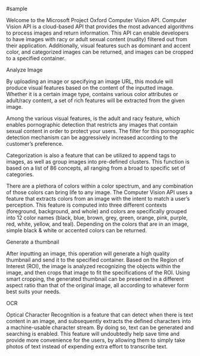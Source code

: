 

#sample

Welcome to the Microsoft Project Oxford Computer Vision API. Computer Vision API is a cloud-based API that provides the most advanced algorithms to process images and return information. This API can enable developers to have images with racy or adult sexual content (nudity) filtered out from their application. Additionally, visual features such as dominant and accent color, and categorized images can be returned, and images can be cropped to a specified container.

Analyze Image

By uploading an image or specifying an image URL, this module will produce visual features based on the content of the inputted image. Whether it is a certain image type, contains various color attributes or adult/racy content, a set of rich features will be extracted from the given image.

Among the various visual features, is the adult and racy feature, which enables pornographic detection that restricts any images that contain sexual content in order to protect your users. The filter for this pornographic detection mechanism can be aggressively increased according to the customer’s preference.

Categorization is also a feature that can be utilized to append tags to images, as well as group images into pre-defined clusters. This function is based on a list of 86 concepts, all ranging from a broad to specific set of categories.

There are a plethora of colors within a color spectrum, and any combination of those colors can bring life to any image. The Computer Vision API uses a feature that extracts colors from an image with the intent to match a user’s perception. This feature is computed into three different contexts (foreground, background, and whole) and colors are specifically grouped into 12 color names (black, blue, brown, grey, green, orange, pink, purple, red, white, yellow, and teal). Depending on the colors that are in an image, simple black & white or accented colors can be returned.

Generate a thumbnail

After inputting an image, this operation will generate a high quality thumbnail and send it to the specified container. Based on the Region of Interest (ROI), the image is analyzed recognizing the objects within the image, and then crops that image to fit the specifications of the ROI. Using smart cropping, the generated thumbnail can be presented in a different aspect ratio than that of the original image, all according to whatever form best suits your needs.

OCR

Optical Character Recognition is a feature that can detect when there is text content in an image, and subsequently extracts the defined characters into a machine-usable character stream. By doing so, text can be generated and searching is enabled. This feature will undoubtedly help save time and provide more convenience for the users, by allowing them to simply take photos of text instead of expending extra effort to transcribe text.

